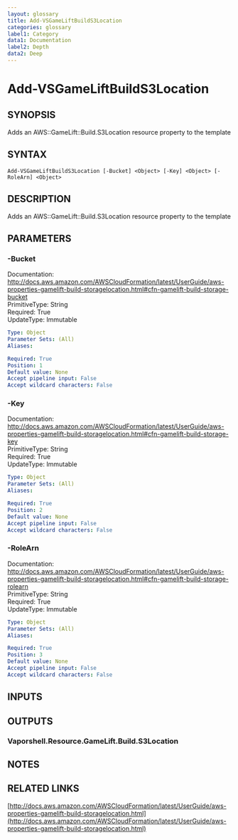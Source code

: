 ```yaml
---
layout: glossary
title: Add-VSGameLiftBuildS3Location
categories: glossary
label1: Category
data1: Documentation
label2: Depth
data2: Deep
---
```


# Add-VSGameLiftBuildS3Location

## SYNOPSIS
Adds an AWS::GameLift::Build.S3Location resource property to the template

## SYNTAX

```
Add-VSGameLiftBuildS3Location [-Bucket] <Object> [-Key] <Object> [-RoleArn] <Object>
```

## DESCRIPTION
Adds an AWS::GameLift::Build.S3Location resource property to the template

## PARAMETERS

### -Bucket
Documentation: http://docs.aws.amazon.com/AWSCloudFormation/latest/UserGuide/aws-properties-gamelift-build-storagelocation.html#cfn-gamelift-build-storage-bucket    
PrimitiveType: String    
Required: True    
UpdateType: Immutable

```yaml
Type: Object
Parameter Sets: (All)
Aliases: 

Required: True
Position: 1
Default value: None
Accept pipeline input: False
Accept wildcard characters: False
```

### -Key
Documentation: http://docs.aws.amazon.com/AWSCloudFormation/latest/UserGuide/aws-properties-gamelift-build-storagelocation.html#cfn-gamelift-build-storage-key    
PrimitiveType: String    
Required: True    
UpdateType: Immutable

```yaml
Type: Object
Parameter Sets: (All)
Aliases: 

Required: True
Position: 2
Default value: None
Accept pipeline input: False
Accept wildcard characters: False
```

### -RoleArn
Documentation: http://docs.aws.amazon.com/AWSCloudFormation/latest/UserGuide/aws-properties-gamelift-build-storagelocation.html#cfn-gamelift-build-storage-rolearn    
PrimitiveType: String    
Required: True    
UpdateType: Immutable

```yaml
Type: Object
Parameter Sets: (All)
Aliases: 

Required: True
Position: 3
Default value: None
Accept pipeline input: False
Accept wildcard characters: False
```

## INPUTS

## OUTPUTS

### Vaporshell.Resource.GameLift.Build.S3Location

## NOTES

## RELATED LINKS

[http://docs.aws.amazon.com/AWSCloudFormation/latest/UserGuide/aws-properties-gamelift-build-storagelocation.html](http://docs.aws.amazon.com/AWSCloudFormation/latest/UserGuide/aws-properties-gamelift-build-storagelocation.html)

